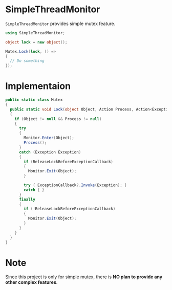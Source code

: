 # SimpleThreadMonitor
`SimpleThreadMonitor` provides simple mutex feature.

```csharp
using SimpleThreadMonitor;

object lock = new object();

Mutex.Lock(lock, () => 
{
  // Do something
});
```

# Implementaion
```csharp
public static class Mutex
{
  public static void Lock(object Object, Action Process, Action<Exception> ExceptionCallback = null, bool ReleaseLockBeforeExceptionCallback = false)
  {
    if (Object != null && Process != null)
    {
      try
      {
        Monitor.Enter(Object);
        Process();
      }
      catch (Exception Exception)
      {
        if (ReleaseLockBeforeExceptionCallback)
        {
          Monitor.Exit(Object);
        }

        try { ExceptionCallback?.Invoke(Exception); }
        catch { }
      }
      finally
      {
        if (!ReleaseLockBeforeExceptionCallback)
        {
          Monitor.Exit(Object);
        }
      }
    }
  }
}
```

# Note
Since this project is only for simple mutex, there is **NO plan to provide any other complex features**.
